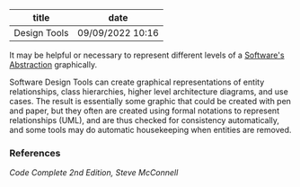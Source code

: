 | title | date |
|---|---|
| Design Tools | 09/09/2022 10:16 |

It may be helpful or necessary to represent different levels of a [Software's 
Abstraction](1661219901.md) graphically.

Software Design Tools can create graphical representations of entity relationships,
class hierarchies, higher level architecture diagrams, and use cases. The result is
essentially some graphic that could be created with pen and paper, but they often 
are created using formal notations to represent relationships (UML), and are thus checked
for consistency automatically, and some tools may do automatic housekeeping when 
entities are removed. 

### References
_Code Complete 2nd Edition, Steve McConnell_
